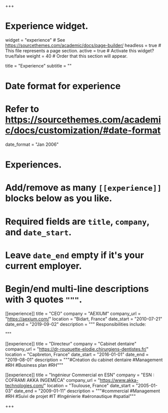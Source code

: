 +++
# Experience widget.
widget = "experience"  # See https://sourcethemes.com/academic/docs/page-builder/
headless = true  # This file represents a page section.
active = true  # Activate this widget? true/false
weight = 40  # Order that this section will appear.

title = "Experience"
subtitle = ""

# Date format for experience
#   Refer to https://sourcethemes.com/academic/docs/customization/#date-format
date_format = "Jan 2006"

# Experiences.
#   Add/remove as many `[[experience]]` blocks below as you like.
#   Required fields are `title`, `company`, and `date_start`.
#   Leave `date_end` empty if it's your current employer.
#   Begin/end multi-line descriptions with 3 quotes `"""`.
[[experience]]
  title = "CEO"
  company = "AEXIUM"
  company_url = "https://aexium.com/"
  location = "Bidart, France"
  date_start = "2010-07-21"
  date_end = "2019-09-02"
  description = """
  Responsibilities include:
  
  """

[[experience]]
  title = "Directeur"
  company = "Cabinet dentaire"
  company_url = "https://dr-rouquette-elodie.chirurgiens-dentistes.fr/"
  location = "Capbreton, France"
  date_start = "2016-01-01"
  date_end = "2019-08-01"
  description = """#Création du cabinet dentaire #Management #RH #Business plan #RH"""

[[experience]]
  title = "Ingénieur Commercial en ESN"
  company = "ESN : COFRAMI AKKA INGEMECA"
  company_url = "https://www.akka-technologies.com/"
  location = "Toulouse, France"
  date_start = "2005-01-03"
  date_end = "2009-01-11"
  description = """#commercial #Management #RH #Suivi de projet #IT #Ingénierie #aéronautique #spatial"""
  
+++
